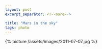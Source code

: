 ```yaml
---
layout: post
excerpt_separator: <!--more-->

title: "Mars in the sky"
tags: photo
---
```


{% picture /assets/images/2011-07-07.jpg %}
<!--more-->